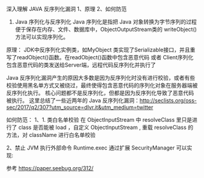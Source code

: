 深入理解 JAVA 反序列化漏洞
1、原理
2、如何防范




1. Java 序列化与反序列化
Java 序列化是指把 Java 对象转换为字节序列的过程便于保存在内存、文件、数据库中，ObjectOutputStream类的 writeObject() 方法可以实现序列化。



原理：
JDK中反序列化实例类，如MyObject 类实现了Serializable接口，并且重写了readObject()函数。在readObject()函数中包含恶意代码
或者
Client序列化包含恶意代码的类发送给Server端，远程代码反序列化并执行了


Java 反序列化漏洞产生的原因大多数是因为反序列化时没有进行校验，或者有些校验使用黑名单方式又被绕过，最终使得包含恶意代码的序列化对象在服务器端被反序列化执行。
核心问题都不是反序列化，但都是因为反序列化导致了恶意代码被执行。 这里总结了一些近两年的 Java 反序列化漏洞：http://seclists.org/oss-sec/2017/q2/307?utm_source=dlvr.it&utm_medium=twitter



如何防范：
1、1. 类白名单校验
  在 ObjectInputStream 中 resolveClass 里只是进行了 class 是否能被 load ，自定义 ObjectInputStream , 重载 resolveClass 的方法，对 className 进行白名单校验
  
2、禁止 JVM 执行外部命令 Runtime.exec
  通过扩展 SecurityManager 可以实现:


参考
https://paper.seebug.org/312/
